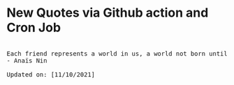 # New Quotes via Github action and Cron Job

<pre>
<!-- #quote -->
Each friend represents a world in us, a world not born until they arrive, and it is only by this meeting that a new world is born.
- Anaïs Nin

Updated on: [11/10/2021]
<!-- #quoteEnd -->
</pre>
